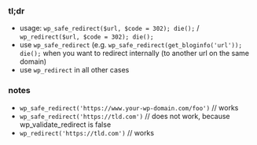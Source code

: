 ### tl;dr

- usage: ```wp_safe_redirect($url, $code = 302); die();``` / ```wp_redirect($url, $code = 302); die();```
- use ```wp_safe_redirect``` (e.g. ```wp_safe_redirect(get_bloginfo('url')); die();``` when you want to redirect internally (to another url on the same domain)
- use ```wp_redirect``` in all other cases

### notes

- ```wp_safe_redirect('https://www.your-wp-domain.com/foo')``` // works
- ```wp_safe_redirect('https://tld.com')``` // does not work, because wp_validate_redirect is false
- ```wp_redirect('https://tld.com')``` // works